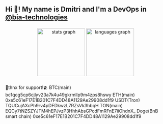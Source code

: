 <h2 align="left">Hi 👋! My name is Dmitri and I'm a DevOps in <a href="https://github.com/bia-technologies/">@bia-technologies</a> </h2> 

###

<div align="center">
  <img src="https://github-readme-stats.vercel.app/api?username=it-medved&hide_title=true&hide_rank=true&show_icons=true&include_all_commits=true&count_private=true&disable_animations=false&theme=dracula&locale=en&hide_border=false" height="150" alt="stats graph"  />
  <img src="https://github-readme-stats.vercel.app/api/top-langs?username=it-medved&locale=en&hide_title=false&layout=compact&card_width=320&langs_count=5&theme=dracula&hide_border=false" height="150" alt="languages graph"  />
</div>

###
🤗thnx for support!🫂
BTC(main) bc1qcg5cp6cjlyv23a7k4u49gkrmllp9m4zps8hswy
ETH(main) 0xe5c61eF17E1B201C7F4DD48A1129Ae29908dd1f9
USDT(Tron) TQUCujAXcPh9rv4pDFDkwzL7RZsVk3hbqH
TON(main) EQCy7tNZSZYJTM4hEPJvzP3HhhAbsGPcdFmRFnE7iiOhdnX_
Doge(BnB smart chain) 0xe5c61eF17E1B201C7F4DD48A1129Ae29908dd1f9
